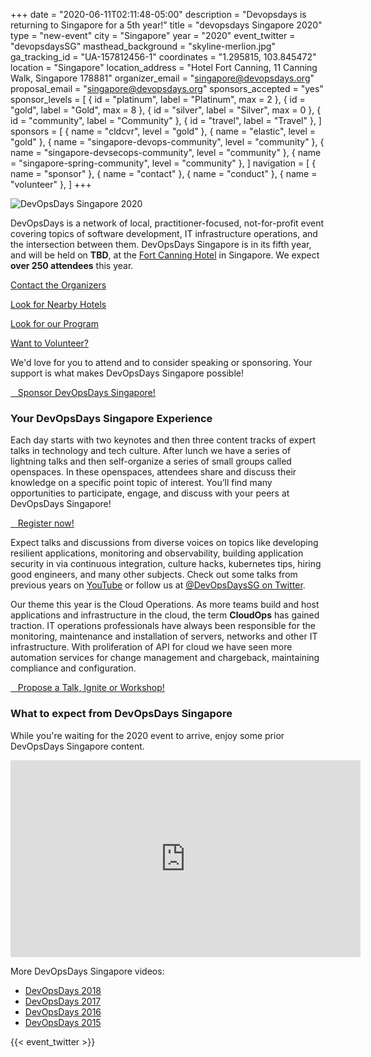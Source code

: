 +++
date = "2020-06-11T02:11:48-05:00"
description = "Devopsdays is returning to Singapore for a 5th year!"
title = "devopsdays Singapore 2020"
type = "new-event"
city = "Singapore"
year = "2020"
event_twitter = "devopsdaysSG"
masthead_background = "skyline-merlion.jpg"
ga_tracking_id = "UA-157812456-1"
coordinates = "1.295815, 103.845472"
location = "Singapore"
location_address = "Hotel Fort Canning, 11 Canning Walk, Singapore 178881"
organizer_email = "singapore@devopsdays.org"
proposal_email = "singapore@devopsdays.org"
sponsors_accepted = "yes"
sponsor_levels = [
    { id = "platinum", label = "Platinum", max = 2 },
    { id = "gold", label = "Gold", max = 8 },
    { id = "silver", label = "Silver", max = 0 },
    { id = "community", label = "Community" },
    { id = "travel", label = "Travel" },
]
sponsors = [
    { name = "cldcvr", level = "gold" },
    { name = "elastic", level = "gold" },
    { name = "singapore-devops-community", level = "community" },
    { name = "singapore-devsecops-community", level = "community" },
    { name = "singapore-spring-community", level = "community" },
]
navigation = [
    { name = "sponsor" },
    { name = "contact" },
    { name = "conduct" },
    { name = "volunteer" },
]
+++
<div class="row">
    <div class="col-md-4">
      <p><img alt="DevOpsDays Singapore 2020" src="/events/2020/singapore/logo.png" class="img-fluid"></p>
      <p>DevOpsDays is a network of local, practitioner-focused, not-for-profit event covering topics of software development, IT infrastructure operations, and the intersection between them.  DevOpsDays Singapore is in its fifth year, and will be held on <strong>TBD</strong>, at the <a href="../location">Fort Canning Hotel</a> in Singapore. We expect <strong>over 250 attendees</strong> this year.</p>
      <p><a href="../contact">Contact the Organizers</a></p>
      <p><a href="../location">Look for Nearby Hotels</a></p>
      <p><a href="../program">Look for our Program</a></p>
      <p><a href="../volunteer">Want to Volunteer?</a></p>
      <p>We'd love for you to attend and to consider speaking or sponsoring. Your support is what makes DevOpsDays Singapore possible!</p>
      <a href="../sponsor" class="btn btn-primary btn-block"><i class="fa fa-money fa-lg"></i>   Sponsor DevOpsDays Singapore!</a></p>
    </div>
    <div class="col-md-4">
      <h3>Your DevOpsDays Singapore Experience</h3>
      <p>Each day starts with two keynotes and then three content tracks of expert talks in technology and tech culture. After lunch we have a series of lightning talks and then self-organize a series of small groups called openspaces. In these openspaces, attendees share and discuss their knowledge on a specific point topic of interest.  You’ll find many opportunities to participate, engage, and discuss with your peers at DevOpsDays Singapore!</p>
      <p><a href="../registration" class="btn btn-primary btn-block"><i class="fa fa-ticket fa-lg"></i>   Register now!</a>
      <p>Expect talks and discussions from diverse voices on topics like developing resilient applications, monitoring and observability, building application security in via continuous integration, culture hacks, kubernetes tips, hiring good engineers, and many other subjects. Check out some talks from previous years on <a href="https://www.youtube.com/channel/UCvKd52G5RaLAWVugTdY4pBA">YouTube</a> or follow us at <a href="https://twitter.com/DevOpsDaysSG">@DevOpsDaysSG on Twitter</a>.</p>
      <p>Our theme this year is the Cloud Operations. As more teams build and host applications and infrastructure in the cloud, the term <strong>CloudOps</strong> has gained traction. IT operations professionals have always been responsible for the monitoring, maintenance and installation of servers, networks and other IT infrastructure. With proliferation of API for cloud we have seen more automation services for change management and chargeback, maintaining compliance and configuration.</p>
      <a href="../propose" class="btn btn-primary btn-block"><i class="fa fa-book fa-lg"></i>   Propose a Talk, Ignite or Workshop!</a></p>
    </div>
    <div class="col-md-4">
      <h3>What to expect from DevOpsDays Singapore</h3>
      <p>While you're waiting for the 2020 event to arrive, enjoy some prior DevOpsDays Singapore content.</p>
      <iframe width="560" height="315" src="https://www.youtube.com/embed/s71OD4zG9pc" frameborder="0" allow="accelerometer; autoplay; encrypted-media; gyroscope; picture-in-picture" allowfullscreen></iframe>
      <!-- View the {{< event_link page="program" text="program." >}} -->
      <p>More DevOpsDays Singapore videos:</p>
      <ul>
        <li><a href="https://www.youtube.com/playlist?list=PLpWsyYqY_ehkEruIDKW-WVeA35ItMXCtH" target="_blank">DevOpsDays 2018</a></li>
        <li><a href="https://www.youtube.com/playlist?list=PLpWsyYqY_ehnxn_60e4mM6g4WKugWKP6w" target="_blank">DevOpsDays 2017</a></li>
        <li><a href="https://www.youtube.com/playlist?list=PLpWsyYqY_ehlaOiSrukSBZKbUlL61dq8I" target="_blank">DevOpsDays 2016</a></li>
        <li><a href="https://www.youtube.com/playlist?list=PLpWsyYqY_ehl-U2r0zhi8WoJofHJpGHX8" target="_blank">DevOpsDays 2015</a></li>
      </ul>
    </div>
</div>

{{< event_twitter >}}
